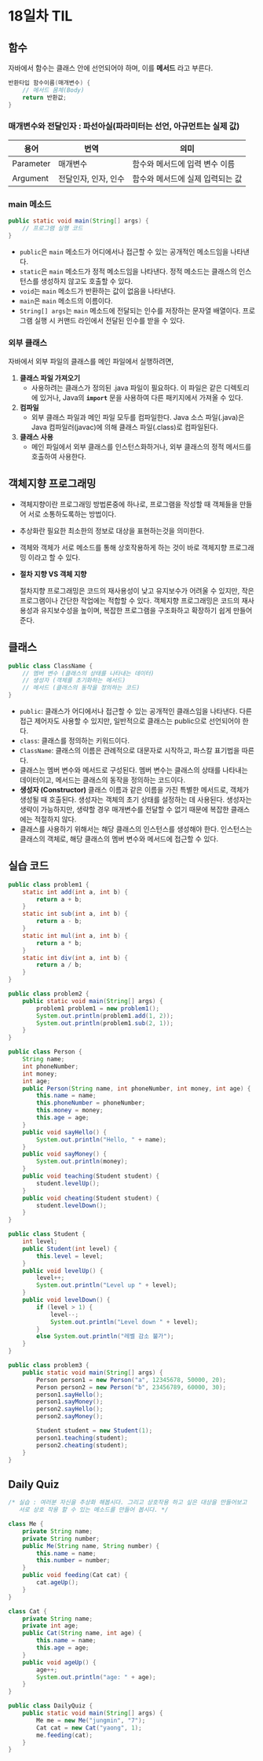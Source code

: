 # 18일차 TIL

## 함수

자바에서 함수는 클래스 안에 선언되어야 하며, 이를 **메서드** 라고 부른다.

```java
반환타입 함수이름(매개변수) {
    // 메서드 몸체(Body)
    return 반환값;
}
```

### 매개변수와 전달인자 : **파선아실(파라미터는 선언, 아규먼트는 실제 값)**

| 용어 | 번역 | 의미 |
| --- | --- | --- |
| Parameter | 매개변수 | 함수와 메서드에 입력 변수 이름 |
| Argument | 전달인자, 인자, 인수 | 함수와 메서드에 실제 입력되는 값 |

### main 메소드

```java
public static void main(String[] args) {
    // 프로그램 실행 코드
}
```

- `public`은 `main` 메소드가 어디에서나 접근할 수 있는 공개적인 메소드임을 나타낸다.
- `static`은 `main` 메소드가 정적 메소드임을 나타낸다. 정적 메소드는 클래스의 인스턴스를 생성하지 않고도 호출할 수 있다.
- `void`는 `main` 메소드가 반환하는 값이 없음을 나타낸다.
- `main`은 `main` 메소드의 이름이다.
- `String[] args`는 `main` 메소드에 전달되는 인수를 저장하는 문자열 배열이다. 프로그램 실행 시 커맨드 라인에서 전달된 인수를 받을 수 있다.

### 외부 클래스

자바에서 외부 파일의 클래스를 메인 파일에서 실행하려면, 

1. **클래스 파일 가져오기**
    - 사용하려는 클래스가 정의된 .java 파일이 필요하다. 이 파일은 같은 디렉토리에 있거나, Java의 **`import`** 문을 사용하여 다른 패키지에서 가져올 수 있다.
2. **컴파일**
    - 외부 클래스 파일과 메인 파일 모두를 컴파일한다. Java 소스 파일(.java)은 Java 컴파일러(javac)에 의해 클래스 파일(.class)로 컴파일된다.
3. **클래스 사용** 
    - 메인 파일에서 외부 클래스를 인스턴스화하거나, 외부 클래스의 정적 메서드를 호출하여 사용한다.

## 객체지향 프로그래밍

- 객체지향이란 프로그래밍 방법론중에 하나로, 프로그램을 작성할 때 객체들을 만들어 서로 소통하도록하는 방법이다.
- 추상화란 필요한 최소한의 정보로 대상을 표현하는것을 의미한다.
- 객체와 객체가 서로 메소드를 통해 상호작용하게 하는 것이 바로 객체지향 프로그래밍 이라고 할 수 있다.
- **절차 지향 VS 객체 지향**
    
    절차지향 프로그래밍은 코드의 재사용성이 낮고 유지보수가 어려울 수 있지만, 작은 프로그램이나 간단한 작업에는 적합할 수 있다. 객체지향 프로그래밍은 코드의 재사용성과 유지보수성을 높이며, 복잡한 프로그램을 구조화하고 확장하기 쉽게 만들어준다.
    

## 클래스

```java
public class ClassName {
    // 멤버 변수 (클래스의 상태를 나타내는 데이터)
    // 생성자 (객체를 초기화하는 메서드)
    // 메서드 (클래스의 동작을 정의하는 코드)
}
```

- `public`: 클래스가 어디에서나 접근할 수 있는 공개적인 클래스임을 나타낸다. 다른 접근 제어자도 사용할 수 있지만, 일반적으로 클래스는 public으로 선언되어야 한다.
- `class`: 클래스를 정의하는 키워드이다.
- `ClassName`: 클래스의 이름은 관례적으로 대문자로 시작하고, 파스칼 표기법을 따른다.
- 클래스는 멤버 변수와 메서드로 구성된다. 멤버 변수는 클래스의 상태를 나타내는 데이터이고, 메서드는 클래스의 동작을 정의하는 코드이다.
- **생성자 (Constructor)**
클래스 이름과 같은 이름을 가진 특별한 메서드로, 객체가 생성될 때 호출된다. 생성자는 객체의 초기 상태를 설정하는 데 사용된다. 생성자는 생략이 가능하지만, 생략할 경우 매개변수를 전달할 수 없기 때문에 복잡한 클래스에는 적절하지 않다.
- 클래스를 사용하기 위해서는 해당 클래스의 인스턴스를 생성해야 한다. 인스턴스는 클래스의 객체로, 해당 클래스의 멤버 변수와 메서드에 접근할 수 있다.

## 실습 코드

```java
public class problem1 {
    static int add(int a, int b) {
        return a + b;
    }
    static int sub(int a, int b) {
        return a - b;
    }
    static int mul(int a, int b) {
        return a * b;
    }
    static int div(int a, int b) {
        return a / b;
    }
}

public class problem2 {
    public static void main(String[] args) {
        problem1 problem1 = new problem1();
        System.out.println(problem1.add(1, 2));
        System.out.println(problem1.sub(2, 1));
    }
}
```

```java
public class Person {
    String name;
    int phoneNumber;
    int money;
    int age;
    public Person(String name, int phoneNumber, int money, int age) {
        this.name = name;
        this.phoneNumber = phoneNumber;
        this.money = money;
        this.age = age;
    }
    public void sayHello() {
        System.out.println("Hello, " + name);
    }
    public void sayMoney() {
        System.out.println(money);
    }
    public void teaching(Student student) {
        student.levelUp();
    }
    public void cheating(Student student) {
        student.levelDown();
    }
}

public class Student {
    int level;
    public Student(int level) {
        this.level = level;
    }
    public void levelUp() {
        level++;
        System.out.println("Level up " + level);
    }
    public void levelDown() {
        if (level > 1) {
            level--;
            System.out.println("Level down " + level);
        }
        else System.out.println("레벨 감소 불가");
    }
}

public class problem3 {
    public static void main(String[] args) {
        Person person1 = new Person("a", 12345678, 50000, 20);
        Person person2 = new Person("b", 23456789, 60000, 30);
        person1.sayHello();
        person1.sayMoney();
        person2.sayHello();
        person2.sayMoney();

        Student student = new Student(1);
        person1.teaching(student);
        person2.cheating(student);
    }
}
```

## Daily Quiz

```java
/* 실습 : 여러분 자신을 추상화 해봅시다. 그리고 상호작용 하고 싶은 대상을 만들어보고 
   서로 상호 작용 할 수 있는 메소드를 만들어 봅시다. */

class Me {
    private String name;
    private String number;
    public Me(String name, String number) {
        this.name = name;
        this.number = number;
    }
    public void feeding(Cat cat) {
        cat.ageUp();
    }
}

class Cat {
    private String name;
    private int age;
    public Cat(String name, int age) {
        this.name = name;
        this.age = age;
    }
    public void ageUp() {
        age++;
        System.out.println("age: " + age);
    }
}

public class DailyQuiz {
    public static void main(String[] args) {
        Me me = new Me("jungmin", "7");
        Cat cat = new Cat("yaong", 1);
        me.feeding(cat);
    }
}
```